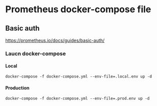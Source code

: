 # Prometheus docker-compose file

## Basic auth
https://prometheus.io/docs/guides/basic-auth/

### Laucn docker-compose

#### Local
```
docker-compose -f docker-compose.yml --env-file=.local.env up -d
```

#### Production
```
docker-compose -f docker-compose.yml --env-file=.prod.env up -d
```
